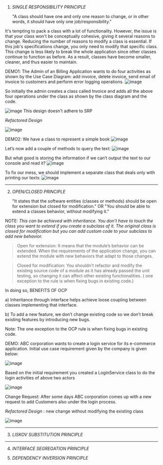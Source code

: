 1. *SINGLE RESPONSIBILITY PRINCIPLE*

   "A class should have one and only one reason to change, or in other words, it should have only one job/responsibility."


It's tempting to pack a class with a lot of functionality. However, the issue is that your class won't be conceptually cohesive, giving it several reasons to change. Reducing the number of reasons to modify a class is essential. If this job's specifications change, you only need to modify that specific class. This change is less likely to break the whole application since other classes continue to function as before. As a result, classes have become smaller, cleaner, and thus easier to maintain.

DEMO1: The Admin of an Billing Application wants to do four activities as shown by the Use Case Diagram: add invoice, delete invoice, send email of invoice to customers and perform error logging operations.
![image](https://github.com/RachReddy/SOLIP-Principles/assets/94166047/e6c23110-8101-465f-8d46-5a87046bb7e5)

So initially the admin creates a class called Invoice and adds all the above four operations under the class as shown by the class diagram and the code.

![image](https://github.com/RachReddy/SOLIP-Principles/assets/94166047/d395712f-fac8-4fff-9f2f-62ca51205c1e)
This design doesn't adhere to SRP

*Refactored Design*

![image](https://github.com/RachReddy/SOLIP-Principles/assets/94166047/6372ccda-7bbf-490c-a2bb-aaceb6ee5411)


DEMO2: We have a class to represent a simple book
![image](https://github.com/RachReddy/SOLIP-Principles/assets/94166047/e4dd9b12-ab2d-4068-87c7-94cb944a613f)

Let’s now add a couple of methods to query the text:
![image](https://github.com/RachReddy/SOLIP-Principles/assets/94166047/dc96af14-e3c8-4c76-b903-2598f7ad2ca8)

But what good is storing the information if we can’t output the text to our console and read it?
![image](https://github.com/RachReddy/SOLIP-Principles/assets/94166047/841dfc76-ac7c-4843-971c-0995cea11e45)

To fix our mess, we should implement a separate class that deals only with printing our texts:
![image](https://github.com/RachReddy/SOLIP-Principles/assets/94166047/b6912044-81ba-4388-8bfc-59a512f8ed28)


-----------------------------------------------------------------------------------------------------------------------------------------------------------------------------------------------------

2. *OPEN/CLOSED PRINCIPLE*
   
   "It states that the software entities (classes or methods) should be open for extension but closed for modification." OR
   "You should be able to extend a classes behavior, without modifying it."

NOTE: *This can be achieved with inheritance. You don’t have to touch the class you want to extend if you create a subclass of it. The original class is closed for modification but you can add custom code to your subclass to add new behavior.*

> Open for extension: It means that the module’s behavior can be extended. When the requirements of the application change, you can extend the module with new behaviors that adapt to those changes.

> Closed for modification: You shouldn't refactor and modify the existing source code of a module as it has already passed the unit testing, so changing it can affect other existing functionalities. ( one exception to the rule is when fixing bugs in existing code.)


In doing so, BENEFITS OF OCP

 a) Inheritance through interface helps achieve loose coupling between classes implementing that interface.
 
 b) To add a new feature, we don’t change existing code so we don’t break existing features by introducing new bugs.

Note: The one exception to the OCP rule is when fixing bugs in existing code. 


DEMO: ABC corporation wants to create a login service for its e-commerce application. Initial use case requirement given by the company is given below:
 


![image](https://github.com/RachReddy/SOLIP-Principles/assets/94166047/7a50917a-e34d-44b7-89b3-eda89215b513)

Based on the initial requirement you created a LoginService class to do the login activities of above two actors 

![image](https://github.com/RachReddy/SOLIP-Principles/assets/94166047/beb99b06-25d7-4e63-9110-852507b74135)

Change Request: After some days ABC corporation comes up with a new request to add Customers also under the login process.

*Refactored Design* :  new change without modifying the existing class

![image](https://github.com/RachReddy/SOLIP-Principles/assets/94166047/28d96441-e318-4ba8-a18f-149c41c58d19)

-----------------------------------------------------------------------------------------------------------------------------------------------------------------------------------------------------

3. *LISKOV SUBSTITUTION PRINCIPLE*


-----------------------------------------------------------------------------------------------------------------------------------------------------------------------------------------------------

4. *INTERFACE SEGREGATION PRINCIPLE*


5. *DEPENDENCY INVERSION PRINCIPLE*

   
